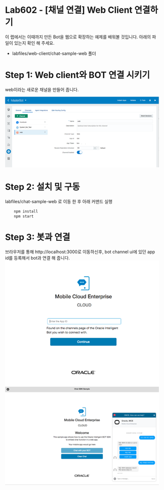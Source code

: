 Lab602 - [채널 연결] Web Client 연결하기
=======

이 랩에서는 이때까지 만든 Bot을 웹으로 확장하는 예제를 배워볼 것입니다. 아래의 파일이 있는지 확인 해 주세요.

- labfiles/web-client/chat-sample-web 폴더



**Step 1: Web client와 BOT 연결 시키기**
=======

web이라는 새로운 채널을 만들어 줍니다. 

![Screen Shot 2018-08-08 at 11.12.06 A](media/15336932547842/Screen%20Shot%202018-08-08%20at%2011.12.06%20AM.png)


**Step 2: 설치 및 구동**
=======

labfiles/chat-sample-web 로 이동 한 후 아래 커맨드 실행

        npm install
        npm start        


**Step 3: 봇과 연결**
=======

브라우저를 통해 http://localhost:3000로 이동하신후, bot channel ui에 있던 app id를 등록해서 bot과 연결 해 줍니다. 
![Screen Shot 2018-08-08 at 11.12.35 A](media/15336932547842/Screen%20Shot%202018-08-08%20at%2011.12.35%20AM.png)
![Screen Shot 2018-08-08 at 11.19.37 A](media/15336932547842/Screen%20Shot%202018-08-08%20at%2011.19.37%20AM.png)

